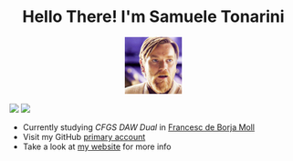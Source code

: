 <h1 align=center>Hello There! I'm Samuele Tonarini</h1>
<p align=center><img src="hello-there.gif" width=100 /></p>
<img src="https://komarev.com/ghpvc/?username=stonarini"/>

<img src="https://www.codewars.com/users/stonarini/badges/micro"/>

* Currently studying *CFGS DAW Dual* in [Francesc de Borja Moll](https://www.cifpfbmoll.eu)
* Visit my GitHub [primary account](https://github.com/hostileobject)
* Take a look at [my website](https://hostileobject.xyz) for more info

